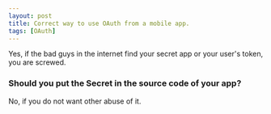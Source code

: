 ```yaml
---
layout: post
title: Correct way to use OAuth from a mobile app.
tags: [OAuth]
---
```


Yes, if the bad guys in the internet find your secret app or your user's token, you are screwed.

### Should you put the Secret in the source code of your app?

No, if you do not want other abuse of it.


